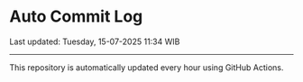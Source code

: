 # Auto Commit Log

Last updated: Tuesday, 15-07-2025 11:34 WIB

---

This repository is automatically updated every hour using GitHub Actions.
